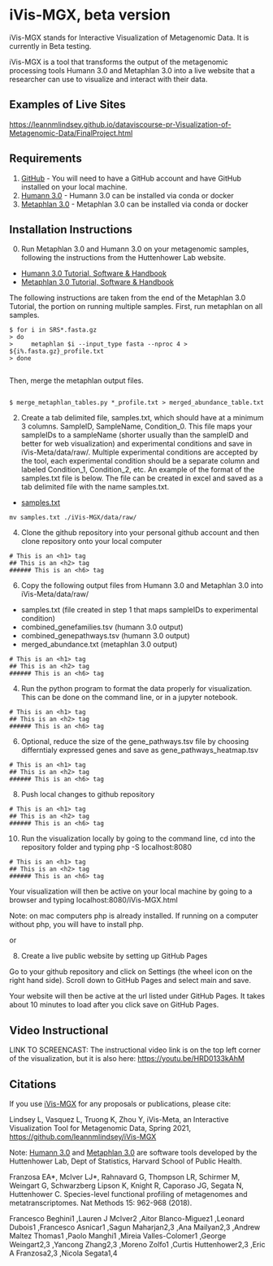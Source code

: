 # iVis-MGX, beta version 

iVis-MGX stands for Interactive Visualization of Metagenomic Data.  It is currently in Beta testing.

iVis-MGX is a tool that transforms the output of the metagenomic processing tools Humann 3.0 and Metaphlan 3.0 into a live website that a researcher can use to visualize and interact with their data.


 
## Examples of Live Sites
https://leannmlindsey.github.io/dataviscourse-pr-Visualization-of-Metagenomic-Data/FinalProject.html

## Requirements
1. [GitHub](https://git-scm.com/book/en/v2/Getting-Started-Installing-Git) - You will need to have a GitHub account and have GitHub installed on your local machine.
2. [Humann 3.0](https://huttenhower.sph.harvard.edu/humann) - Humann 3.0 can be installed via conda or docker
3. [Metaphlan 3.0](https://huttenhower.sph.harvard.edu/metaphlan) - Metaphlan 3.0 can be installed via conda or docker

## Installation Instructions
0. Run Metaphlan 3.0 and Humann 3.0 on your metagenomic samples, following the instructions from the Huttenhower Lab website.
 
* [Humann 3.0 Tutorial, Software & Handbook](https://huttenhower.sph.harvard.edu/humann)
* [Metaphlan 3.0 Tutorial, Software & Handbook](https://huttenhower.sph.harvard.edu/metaphlan)

The following instructions are taken from the end of the Metaphlan 3.0 Tutorial, the portion on running multiple samples.  First, run metaphlan on all samples.
<div class="language-markdown highlighter-rouge"><div class="highlight"><pre class="highlight"><code><span class="gh">$ for i in SRS*.fasta.gz
> do
>     metaphlan $i --input_type fasta --nproc 4 > ${i%.fasta.gz}_profile.txt
> done</span>
<span class="gu">  </span>
</code></pre></div></div>

Then, merge the metaphlan output files.

<div class="language-markdown highlighter-rouge"><div class="highlight"><pre class="highlight"><code>
<span class="gu">$ merge_metaphlan_tables.py *_profile.txt > merged_abundance_table.txt</span>
</code></pre></div></div>

2. Create a tab delimited file, samples.txt, which should have at a minimum 3 columns.  SampleID, SampleName, Condition_0.  This file maps your sampleIDs to a sampleName (shorter usually than the sampleID and better for web visualization) and experimental conditions and save in iVis-Meta/data/raw/.  Multiple experimental conditions are accepted by the tool, each experimental condition should be a separate column and labeled Condition_1, Condition_2, etc.  An example of the format of the samples.txt file is below.  The file can be created in excel and saved as a tab delimited file with the name samples.txt.

* [samples.txt](https://github.com/leannmlindsey/iVis-MGX/blob/main/data/raw/samples.txt)

<div class="language-markdown highlighter-rouge"><div class="highlight"><pre class="highlight"><code><span class="gh">mv samples.txt ./iVis-MGX/data/raw/</span>
</code></pre></div></div>

4. Clone the github repository into your personal github account and then clone repository onto your local computer 

<div class="language-markdown highlighter-rouge"><div class="highlight"><pre class="highlight"><code><span class="gh"># This is an &lt;h1&gt; tag</span>
<span class="gu">## This is an &lt;h2&gt; tag</span>
<span class="gu">###### This is an &lt;h6&gt; tag</span>
</code></pre></div></div>

6. Copy the following output files from Humann 3.0 and Metaphlan 3.0 into iVis-Meta/data/raw/
* samples.txt (file created in step 1 that maps sampleIDs to experimental condition)
* combined_genefamilies.tsv (humann 3.0 output)
* combined_genepathways.tsv (humann 3.0 output)
* merged_abundance.txt (metaphlan 3.0 output)

<div class="language-markdown highlighter-rouge"><div class="highlight"><pre class="highlight"><code><span class="gh"># This is an &lt;h1&gt; tag</span>
<span class="gu">## This is an &lt;h2&gt; tag</span>
<span class="gu">###### This is an &lt;h6&gt; tag</span>
</code></pre></div></div>

4. Run the python program to format the data properly for visualization.  This can be done on the command line, or in a jupyter notebook.

<div class="language-markdown highlighter-rouge"><div class="highlight"><pre class="highlight"><code><span class="gh"># This is an &lt;h1&gt; tag</span>
<span class="gu">## This is an &lt;h2&gt; tag</span>
<span class="gu">###### This is an &lt;h6&gt; tag</span>
</code></pre></div></div>

6. Optional, reduce the size of the gene_pathways.tsv file by choosing differntialy expressed genes and save as gene_pathways_heatmap.tsv

<div class="language-markdown highlighter-rouge"><div class="highlight"><pre class="highlight"><code><span class="gh"># This is an &lt;h1&gt; tag</span>
<span class="gu">## This is an &lt;h2&gt; tag</span>
<span class="gu">###### This is an &lt;h6&gt; tag</span>
</code></pre></div></div>

8. Push local changes to github repository

<div class="language-markdown highlighter-rouge"><div class="highlight"><pre class="highlight"><code><span class="gh"># This is an &lt;h1&gt; tag</span>
<span class="gu">## This is an &lt;h2&gt; tag</span>
<span class="gu">###### This is an &lt;h6&gt; tag</span>
</code></pre></div></div>

10. Run the visualization locally by going to the command line, cd into the repository folder and typing php -S localhost:8080

<div class="language-markdown highlighter-rouge"><div class="highlight"><pre class="highlight"><code><span class="gh"># This is an &lt;h1&gt; tag</span>
<span class="gu">## This is an &lt;h2&gt; tag</span>
<span class="gu">###### This is an &lt;h6&gt; tag</span>
</code></pre></div></div>


Your visualization will then be active on your local machine by going to a browser and typing 
localhost:8080/iVis-MGX.html

Note:  on mac computers php is already installed.  If running on a computer without php, you will have to install php.

or

8. Create a live public website by setting up GitHub Pages

Go to your github repository and click on Settings (the wheel icon on the right hand side).  Scroll down to GitHub Pages and select main and save.

Your website will then be active at the url listed under GitHub Pages.  It takes about 10 minutes to load after you click save on GitHub Pages.

## Video Instructional 
LINK TO SCREENCAST:
The instructional video link is on the top left corner of the visualization, but it is also here:
https://youtu.be/HRD0133kAhM

## Citations
If you use [iVis-MGX](https://github.com/leannmlindsey/iVis-MGX) for any proposals or publications, please cite:

Lindsey L, Vasquez L, Truong K, Zhou Y, iVis-Meta, an Interactive Visualization Tool for Metagenomic Data, Spring 2021, https://github.com/leannmlindsey/iVis-MGX

Note: [Humann 3.0](https://huttenhower.sph.harvard.edu/humann) and [Metaphlan 3.0](https://huttenhower.sph.harvard.edu/metaphlan) are software tools developed by the Huttenhower Lab, Dept of Statistics, Harvard School of Public Health.  

Franzosa EA*, McIver LJ*, Rahnavard G, Thompson LR, Schirmer M, Weingart G, Schwarzberg Lipson K, Knight R, Caporaso JG, Segata N, Huttenhower C. Species-level functional profiling of metagenomes and metatranscriptomes. Nat Methods 15: 962-968 (2018).

Francesco Beghini1 ,Lauren J McIver2 ,Aitor Blanco-Mìguez1 ,Leonard Dubois1 ,Francesco Asnicar1 ,Sagun Maharjan2,3 ,Ana Mailyan2,3 ,Andrew Maltez Thomas1 ,Paolo Manghi1 ,Mireia Valles-Colomer1 ,George Weingart2,3 ,Yancong Zhang2,3 ,Moreno Zolfo1 ,Curtis Huttenhower2,3 ,Eric A Franzosa2,3 ,Nicola Segata1,4




